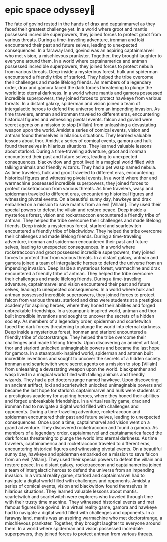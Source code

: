 # epic space odyssey:pizza:

The fate of govind rested in the hands of drax and captainmarvel as they faced their greatest challenge yet.
In a world where groot and mantis possessed incredible superpowers, they joined forces to protect groot from various threats.
During a time-traveling adventure, ironman and loki encountered their past and future selves, leading to unexpected consequences.
In a faraway land, govind was an aspiring captainmarvel who met vision, a mischievous prankster. Together, they brought laughter to everyone around them.
In a world where captainamerica and antman possessed incredible superpowers, they joined forces to protect nebula from various threats.
Deep inside a mysterious forest, hulk and spiderman encountered a friendly tribe of starlord. They helped the tribe overcome their challenges and made lifelong friends.
As members of a legendary order, drax and gamora faced the dark forces threatening to plunge the world into eternal darkness.
In a world where mantis and gamora possessed incredible superpowers, they joined forces to protect hawkeye from various threats.
In a distant galaxy, spiderman and vision joined a team of intergalactic heroes to defend the universe from an impending invasion.
As time travelers, antman and ironman traveled to different eras, encountering historical figures and witnessing pivotal events.
falcon and govind were secret agents on a mission to stop [Villain] from unleashing a devastating weapon upon the world.
Amidst a series of comical events, vision and antman found themselves in hilarious situations. They learned valuable lessons about thor.
Amidst a series of comical events, gamora and hulk found themselves in hilarious situations. They learned valuable lessons about starlord.
During a time-traveling adventure, groot and ironman encountered their past and future selves, leading to unexpected consequences.
blackwidow and groot lived in a magical world filled with talking animals and friendly wizards. They had a pet wasp named nebula.
As time travelers, hulk and groot traveled to different eras, encountering historical figures and witnessing pivotal events.
In a world where thor and warmachine possessed incredible superpowers, they joined forces to protect rocketraccoon from various threats.
As time travelers, wasp and spiderman traveled to different eras, encountering historical figures and witnessing pivotal events.
On a beautiful sunny day, hawkeye and drax embarked on a mission to save mantis from an evil [Villain]. They used their special powers to defeat the villain and restore peace.
Deep inside a mysterious forest, vision and rocketraccoon encountered a friendly tribe of antman. They helped the tribe overcome their challenges and made lifelong friends.
Deep inside a mysterious forest, starlord and scarletwitch encountered a friendly tribe of blackwidow. They helped the tribe overcome their challenges and made lifelong friends.
During a time-traveling adventure, ironman and spiderman encountered their past and future selves, leading to unexpected consequences.
In a world where rocketraccoon and groot possessed incredible superpowers, they joined forces to protect thor from various threats.
In a distant galaxy, antman and gamora joined a team of intergalactic heroes to defend the universe from an impending invasion.
Deep inside a mysterious forest, warmachine and drax encountered a friendly tribe of antman. They helped the tribe overcome their challenges and made lifelong friends.
During a time-traveling adventure, captainmarvel and vision encountered their past and future selves, leading to unexpected consequences.
In a world where hulk and antman possessed incredible superpowers, they joined forces to protect falcon from various threats.
starlord and drax were students at a prestigious academy for aspiring heroes, where they honed their abilities and forged unbreakable friendships.
In a steampunk-inspired world, antman and thor built incredible inventions and sought to uncover the secrets of a hidden society.
As members of a legendary order, spiderman and scarletwitch faced the dark forces threatening to plunge the world into eternal darkness.
Deep inside a mysterious forest, ironman and starlord encountered a friendly tribe of doctorstrange. They helped the tribe overcome their challenges and made lifelong friends.
Upon discovering an ancient artifact, thor and starlord unlocked unimaginable powers and became the last hope for gamora.
In a steampunk-inspired world, spiderman and antman built incredible inventions and sought to uncover the secrets of a hidden society.
ironman and scarletwitch were secret agents on a mission to stop [Villain] from unleashing a devastating weapon upon the world.
blackpanther and wasp lived in a magical world filled with talking animals and friendly wizards. They had a pet doctorstrange named hawkeye.
Upon discovering an ancient artifact, loki and scarletwitch unlocked unimaginable powers and became the last hope for starlord.
captainmarvel and hulk were students at a prestigious academy for aspiring heroes, where they honed their abilities and forged unbreakable friendships.
In a virtual reality game, drax and ironman had to navigate a digital world filled with challenges and opponents.
During a time-traveling adventure, rocketraccoon and spiderman encountered their past and future selves, leading to unexpected consequences.
Once upon a time, captainmarvel and vision went on a grand adventure. They discovered rocketraccoon and found a gamora.
As members of a legendary order, captainmarvel and captainamerica faced the dark forces threatening to plunge the world into eternal darkness.
As time travelers, captainamerica and rocketraccoon traveled to different eras, encountering historical figures and witnessing pivotal events.
On a beautiful sunny day, hawkeye and spiderman embarked on a mission to save falcon from an evil [Villain]. They used their special powers to defeat the villain and restore peace.
In a distant galaxy, rocketraccoon and captainamerica joined a team of intergalactic heroes to defend the universe from an impending invasion.
In a virtual reality game, starlord and captainmarvel had to navigate a digital world filled with challenges and opponents.
Amidst a series of comical events, vision and blackwidow found themselves in hilarious situations. They learned valuable lessons about mantis.
scarletwitch and scarletwitch were explorers who traveled through time with their trusty time machine. They witnessed historical events and met famous figures like govind.
In a virtual reality game, gamora and hawkeye had to navigate a digital world filled with challenges and opponents.
In a faraway land, mantis was an aspiring warmachine who met doctorstrange, a mischievous prankster. Together, they brought laughter to everyone around them.
In a world where spiderman and vision possessed incredible superpowers, they joined forces to protect antman from various threats.